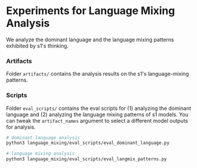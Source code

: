 # Experiments for Language Mixing Analysis

We analyze the dominant language and the language mixing patterns exhibited by s1's thinking.


### Artifacts
Folder `artifacts/` contains the analysis results on the s1's language-mixing patterns. 

### Scripts
Folder `eval_scripts/` contains the eval scripts for (1) analyzing the dominant language and (2) analyzing the language mixing patterns of s1 models. You can tweak the `artifact_names` argument to select a different model outputs for analysis.

```bash
# dominant language analysis
python3 language_mixing/eval_scripts/eval_dominant_language.py

# language mixing analysis
python3 language_mixing/eval_scripts/eval_langmix_patterns.py
```
